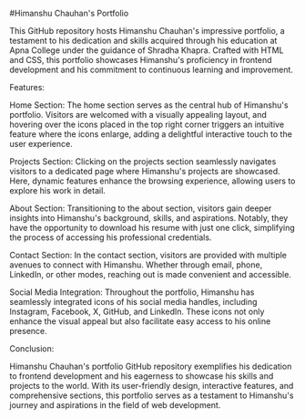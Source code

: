 #Himanshu Chauhan's Portfolio

This GitHub repository hosts Himanshu Chauhan's impressive portfolio, a testament to his dedication and skills acquired through his education at Apna College under the guidance of Shradha Khapra. Crafted with HTML and CSS, this portfolio showcases Himanshu's proficiency in frontend development and his commitment to continuous learning and improvement.

Features:

Home Section: The home section serves as the central hub of Himanshu's portfolio. Visitors are welcomed with a visually appealing layout, and hovering over the icons placed in the top right corner triggers an intuitive feature where the icons enlarge, adding a delightful interactive touch to the user experience.

Projects Section: Clicking on the projects section seamlessly navigates visitors to a dedicated page where Himanshu's projects are showcased. Here, dynamic features enhance the browsing experience, allowing users to explore his work in detail.

About Section: Transitioning to the about section, visitors gain deeper insights into Himanshu's background, skills, and aspirations. Notably, they have the opportunity to download his resume with just one click, simplifying the process of accessing his professional credentials.

Contact Section: In the contact section, visitors are provided with multiple avenues to connect with Himanshu. Whether through email, phone, LinkedIn, or other modes, reaching out is made convenient and accessible.

Social Media Integration: Throughout the portfolio, Himanshu has seamlessly integrated icons of his social media handles, including Instagram, Facebook, X, GitHub, and LinkedIn. These icons not only enhance the visual appeal but also facilitate easy access to his online presence.

Conclusion:

Himanshu Chauhan's portfolio GitHub repository exemplifies his dedication to frontend development and his eagerness to showcase his skills and projects to the world. With its user-friendly design, interactive features, and comprehensive sections, this portfolio serves as a testament to Himanshu's journey and aspirations in the field of web development.
